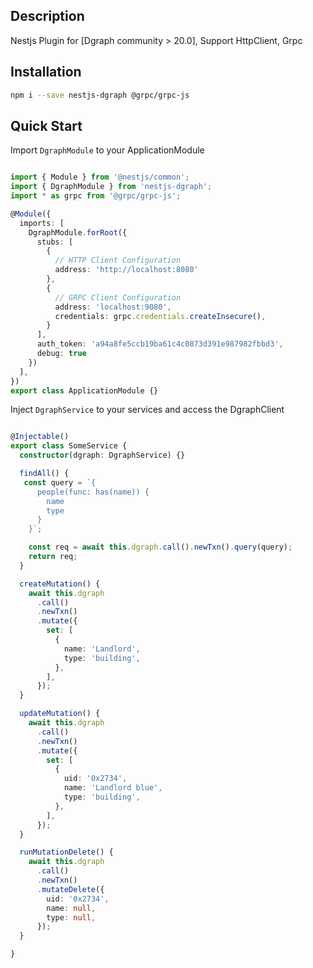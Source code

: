 ## Description

Nestjs Plugin for [Dgraph community > 20.0], Support HttpClient, Grpc

## Installation

```bash
npm i --save nestjs-dgraph @grpc/grpc-js
```

## Quick Start

Import `DgraphModule` to your ApplicationModule

```typescript

import { Module } from '@nestjs/common';
import { DgraphModule } from 'nestjs-dgraph';
import * as grpc from '@grpc/grpc-js';

@Module({
  imports: [
    DgraphModule.forRoot({
      stubs: [
        {
          // HTTP Client Configuration
          address: 'http://localhost:8080'
        },
        {
          // GRPC Client Configuration
          address: 'localhost:9080',
          credentials: grpc.credentials.createInsecure(),
        }
      ],
      auth_token: 'a94a8fe5ccb19ba61c4c0873d391e987982fbbd3',
      debug: true
    })
  ],
})
export class ApplicationModule {}

```

Inject `DgraphService` to your services and access the DgraphClient

```typescript

@Injectable()
export class SomeService {
  constructor(dgraph: DgraphService) {}

  findAll() {
   const query = `{
      people(func: has(name)) {
        name
        type
      }
    }`;

    const req = await this.dgraph.call().newTxn().query(query);
    return req;
  }

  createMutation() {
    await this.dgraph
      .call()
      .newTxn()
      .mutate({
        set: [
          {
            name: 'Landlord',
            type: 'building',
          },
        ],
      });
  }

  updateMutation() {
    await this.dgraph
      .call()
      .newTxn()
      .mutate({
        set: [
          {
            uid: '0x2734',
            name: 'Landlord blue',
            type: 'building',
          },
        ],
      });
  }

  runMutationDelete() {
    await this.dgraph
      .call()
      .newTxn()
      .mutateDelete({
        uid: '0x2734',
        name: null,
        type: null,
      });
  }

}

```